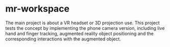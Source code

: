 # mr-workspace
The main project is about a VR headset or 3D projection use. This project tests the concept by implementing the phone camera version, including live hand and finger tracking, augmented reality object positioning and the corresponding interactions with the augmented object. 
